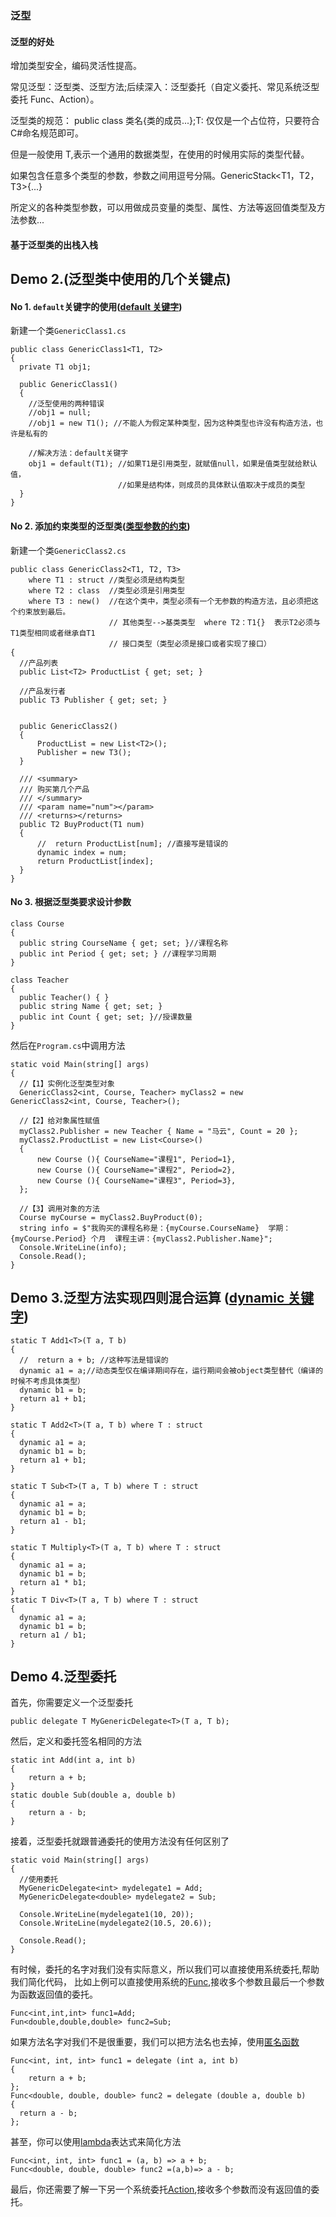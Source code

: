 ### 泛型

#### 泛型的好处

增加类型安全，编码灵活性提高。

常见泛型：泛型类、泛型方法;后续深入：泛型委托（自定义委托、常见系统泛型委托 Func、Action）。

泛型类的规范： public class 类名<T>{类的成员...};T: 仅仅是一个占位符，只要符合 C#命名规范即可。

但是一般使用 T,表示一个通用的数据类型，在使用的时候用实际的类型代替。

如果包含任意多个类型的参数，参数之间用逗号分隔。GenericStack<T1，T2，T3>{...}

所定义的各种类型参数，可以用做成员变量的类型、属性、方法等返回值类型及方法参数...

#### 基于泛型类的出栈入栈

## Demo 2.(泛型类中使用的几个关键点)

#### No 1. `default`关键字的使用([default 关键字](https://docs.microsoft.com/zh-CN/dotnet/csharp/programming-guide/statements-expressions-operators/default-value-expressions))

新建一个类`GenericClass1.cs`

```
public class GenericClass1<T1, T2>
{
  private T1 obj1;

  public GenericClass1()
  {
    //泛型使用的两种错误
    //obj1 = null;
    //obj1 = new T1(); //不能人为假定某种类型，因为这种类型也许没有构造方法，也许是私有的

    //解决方法：default关键字
    obj1 = default(T1); //如果T1是引用类型，就赋值null，如果是值类型就给默认值，
                        //如果是结构体，则成员的具体默认值取决于成员的类型
  }
}
```

#### No 2. 添加约束类型的泛型类([类型参数的约束](https://docs.microsoft.com/zh-CN/dotnet/csharp/programming-guide/generics/constraints-on-type-parameters))

新建一个类`GenericClass2.cs`

```
public class GenericClass2<T1, T2, T3>
    where T1 : struct //类型必须是结构类型
    where T2 : class  //类型必须是引用类型
    where T3 : new()  //在这个类中，类型必须有一个无参数的构造方法，且必须把这个约束放到最后。
                      // 其他类型-->基类类型  where T2：T1{}  表示T2必须与T1类型相同或者继承自T1
                      // 接口类型（类型必须是接口或者实现了接口）
{
  //产品列表
  public List<T2> ProductList { get; set; }

  //产品发行者
  public T3 Publisher { get; set; }


  public GenericClass2()
  {
      ProductList = new List<T2>();
      Publisher = new T3();
  }

  /// <summary>
  /// 购买第几个产品
  /// </summary>
  /// <param name="num"></param>
  /// <returns></returns>
  public T2 BuyProduct(T1 num)
  {
      //  return ProductList[num]; //直接写是错误的
      dynamic index = num;
      return ProductList[index];
  }
}
```

#### No 3. 根据泛型类要求设计参数

```
class Course
{
  public string CourseName { get; set; }//课程名称
  public int Period { get; set; } //课程学习周期
}

class Teacher
{
  public Teacher() { }
  public string Name { get; set; }
  public int Count { get; set; }//授课数量
}
```

然后在`Program.cs`中调用方法

```
static void Main(string[] args)
{
  //【1】实例化泛型类型对象
  GenericClass2<int, Course, Teacher> myClass2 = new GenericClass2<int, Course, Teacher>();

  //【2】给对象属性赋值
  myClass2.Publisher = new Teacher { Name = "马云", Count = 20 };
  myClass2.ProductList = new List<Course>()
  {
      new Course (){ CourseName="课程1", Period=1},
      new Course (){ CourseName="课程2", Period=2},
      new Course (){ CourseName="课程3", Period=3},
  };

  //【3】调用对象的方法
  Course myCourse = myClass2.BuyProduct(0);
  string info = $"我购买的课程名称是：{myCourse.CourseName}  学期：{myCourse.Period} 个月  课程主讲：{myClass2.Publisher.Name}";
  Console.WriteLine(info);
  Console.Read();
}
```

## Demo 3.泛型方法实现四则混合运算 ([dynamic 关键字](https://docs.microsoft.com/zh-CN/dotnet/csharp/language-reference/keywords/dynamic))

```
static T Add1<T>(T a, T b)
{
  //  return a + b; //这种写法是错误的
  dynamic a1 = a;//动态类型仅在编译期间存在，运行期间会被object类型替代（编译的时候不考虑具体类型）
  dynamic b1 = b;
  return a1 + b1;
}

static T Add2<T>(T a, T b) where T : struct
{
  dynamic a1 = a;
  dynamic b1 = b;
  return a1 + b1;
}

static T Sub<T>(T a, T b) where T : struct
{
  dynamic a1 = a;
  dynamic b1 = b;
  return a1 - b1;
}

static T Multiply<T>(T a, T b) where T : struct
{
  dynamic a1 = a;
  dynamic b1 = b;
  return a1 * b1;
}
static T Div<T>(T a, T b) where T : struct
{
  dynamic a1 = a;
  dynamic b1 = b;
  return a1 / b1;
}
```

## Demo 4.泛型委托

首先，你需要定义一个泛型委托

```
public delegate T MyGenericDelegate<T>(T a, T b);
```

然后，定义和委托签名相同的方法

```
static int Add(int a, int b)
{
    return a + b;
}
static double Sub(double a, double b)
{
    return a - b;
}
```

接着，泛型委托就跟普通委托的使用方法没有任何区别了

```
static void Main(string[] args)
{
  //使用委托
  MyGenericDelegate<int> mydelegate1 = Add;
  MyGenericDelegate<double> mydelegate2 = Sub;

  Console.WriteLine(mydelegate1(10, 20));
  Console.WriteLine(mydelegate2(10.5, 20.6));

  Console.Read();
}
```

有时候，委托的名字对我们没有实际意义，所以我们可以直接使用系统委托,帮助我们简化代码，
比如上例可以直接使用系统的[Func](https://msdn.microsoft.com/zh-cn/library/bb534960.aspx),接收多个参数且最后一个参数为函数返回值的委托。

```
Func<int,int,int> func1=Add;
Fun<double,double,double> func2=Sub;
```

如果方法名字对我们不是很重要，我们可以把方法名也去掉，使用[匿名函数](<https://msdn.microsoft.com/zh-cn/library/0yw3tz5k(v=vs.110).aspx>)

```
Func<int, int, int> func1 = delegate (int a, int b)
{
    return a + b;
};
Func<double, double, double> func2 = delegate (double a, double b)
{
  return a - b;
};
```

甚至，你可以使用[lambda](<https://msdn.microsoft.com/zh-cn/library/bb397687(v=vs.110).aspx>)表达式来简化方法

```
Func<int, int, int> func1 = (a, b) => a + b;
Func<double, double, double> func2 =(a,b)=> a - b;
```

最后，你还需要了解一下另一个系统委托[Action](https://msdn.microsoft.com/zh-cn/library/system.action.aspx),接收多个参数而没有返回值的委托。
